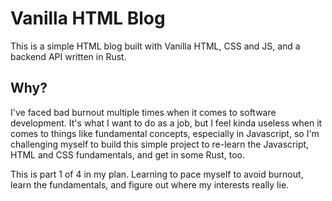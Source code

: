 # Vanilla HTML Blog

This is a simple HTML blog built with Vanilla HTML, CSS and JS, and a backend
API written in Rust.

## Why?

I've faced bad burnout multiple times when it comes to software development.
It's what I want to do as a job, but I feel kinda useless when it comes to
things like fundamental concepts, especially in Javascript, so I'm challenging
myself to build this simple project to re-learn the Javascript, HTML and CSS
fundamentals, and get in some Rust, too.

This is part 1 of 4 in my plan. Learning to pace myself to avoid burnout,
learn the fundamentals, and figure out where my interests really lie.

